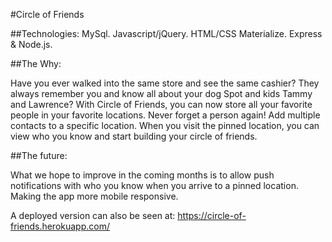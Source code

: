 #Circle of Friends

##Technologies:
MySql. Javascript/jQuery. HTML/CSS Materialize. Express & Node.js.

##The Why:

Have you ever walked into the same store and see the same cashier? They always remember you and know all about your dog Spot and kids Tammy and Lawrence? With Circle of Friends, you can now store all your favorite people in your favorite locations. Never forget a person again! Add multiple contacts to a specific location. When you visit the pinned location, you can view who you know and start building your circle of friends.

##The future:

What we hope to improve in the coming months is to allow push notifications with who you know when you arrive to a pinned location. Making the app more mobile responsive.

A deployed version can also be seen at: https://circle-of-friends.herokuapp.com/
